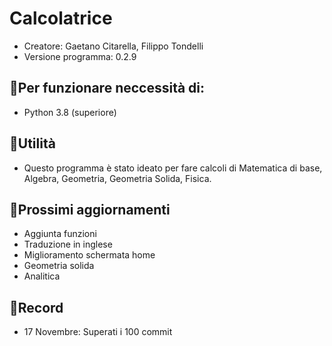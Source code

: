 # Calcolatrice
- Creatore: Gaetano Citarella, Filippo Tondelli
- Versione programma: 0.2.9
## 📍Per funzionare neccessità di:
- Python 3.8 (superiore)
## 📍Utilità
- Questo programma è stato ideato per fare calcoli di Matematica di base, Algebra, Geometria, Geometria Solida, Fisica.
## 📍Prossimi aggiornamenti
- Aggiunta funzioni
- Traduzione in inglese
- Miglioramento schermata home
- Geometria solida
- Analitica
## 📍Record
- 17 Novembre: Superati i 100 commit
